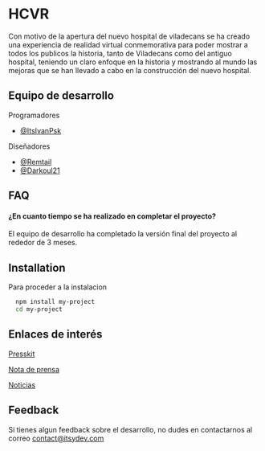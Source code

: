 
# HCVR

Con motivo de la apertura del nuevo hospital de viladecans se ha creado una experiencia de realidad virtual conmemorativa para poder mostrar a todos los publicos la historia, tanto de Viladecans como del antiguo hospital, teniendo un claro enfoque en la historia y mostrando al mundo las mejoras que se han llevado a cabo en la construcción del nuevo hospital.




## Equipo de desarrollo

Programadores
- [@ItsIvanPsk](https://www.github.com/itsivanpsk)

Diseñadores
- [@Remtail](https://www.github.com/remtail)
- [@Darkoul21](https://github.com/DarKoul-Wmg)


## FAQ

#### ¿En cuanto tiempo se ha realizado en completar el proyecto?

El equipo de desarrollo ha completado la versión final del proyecto al rededor de 3 meses.

## Installation

Para proceder a la instalacion 
```bash
  npm install my-project
  cd my-project
```
    
## Enlaces de interés

[Presskit](https://www.itsydev.com/)

[Nota de prensa](https://www.itsydev.com/)

[Noticias](https://www.itsydev.com/)

## Feedback

Si tienes algun feedback sobre el desarrollo, no dudes en contactarnos al correo contact@itsydev.com

